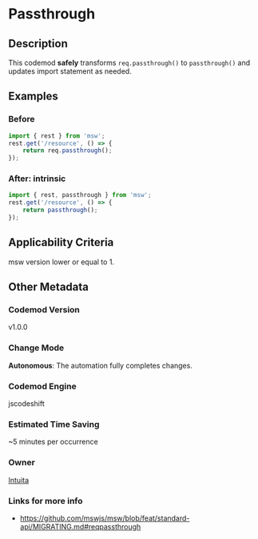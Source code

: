 # Passthrough

## Description

This codemod **safely** transforms `req.passthrough()` to `passthrough()` and updates import statement as needed.

## Examples

### Before

```ts
import { rest } from 'msw';
rest.get('/resource', () => {
	return req.passthrough();
});
```

### After: intrinsic

```ts
import { rest, passthrough } from 'msw';
rest.get('/resource', () => {
	return passthrough();
});
```

## Applicability Criteria

msw version lower or equal to 1.

## Other Metadata

### Codemod Version

v1.0.0

### Change Mode

**Autonomous**: The automation fully completes changes.

### **Codemod Engine**

jscodeshift

### Estimated Time Saving

~5 minutes per occurrence

### Owner

[Intuita](https://github.com/intuita-inc)

### Links for more info

-   https://github.com/mswjs/msw/blob/feat/standard-api/MIGRATING.md#reqpassthrough
